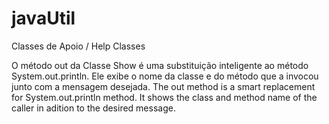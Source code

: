 # javaUtil
Classes de Apoio / Help Classes

O método out da Classe Show é uma substituição inteligente ao método System.out.println. Ele exibe o nome da classe e do método que a invocou junto com a mensagem desejada.
The out method is a smart replacement for System.out.println method. It shows the class and method name of the caller in adition to the desired message.
